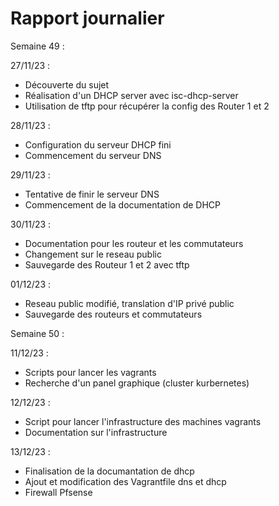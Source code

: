 # Rapport journalier

Semaine 49 :

27/11/23 :
- Découverte du sujet 
- Réalisation d'un DHCP server avec isc-dhcp-server
- Utilisation de tftp pour récupérer la config des Router 1 et 2

28/11/23 :
- Configuration du serveur DHCP fini
- Commencement du serveur DNS

29/11/23 : 
- Tentative de finir le serveur DNS
- Commencement de la documentation de DHCP

30/11/23 : 
- Documentation pour les routeur et les commutateurs
- Changement sur le reseau public
- Sauvegarde des Routeur 1 et 2 avec tftp

01/12/23 : 
- Reseau public modifié, translation d'IP privé public
- Sauvegarde des routeurs et commutateurs

Semaine 50 :

11/12/23 : 
- Scripts pour lancer les vagrants
- Recherche d'un panel graphique (cluster kurbernetes)

12/12/23 :
- Script pour lancer l'infrastructure des machines vagrants
- Documentation sur l'infrastructure

13/12/23 :
- Finalisation de la documantation de dhcp
- Ajout et modification des Vagrantfile dns et dhcp
- Firewall Pfsense
